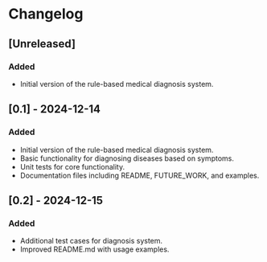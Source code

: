 # Changelog

## [Unreleased]
### Added
- Initial version of the rule-based medical diagnosis system.

## [0.1] - 2024-12-14
### Added
- Initial version of the rule-based medical diagnosis system.
- Basic functionality for diagnosing diseases based on symptoms.
- Unit tests for core functionality.
- Documentation files including README, FUTURE_WORK, and examples.

## [0.2] - 2024-12-15
### Added
- Additional test cases for diagnosis system.
- Improved README.md with usage examples.
